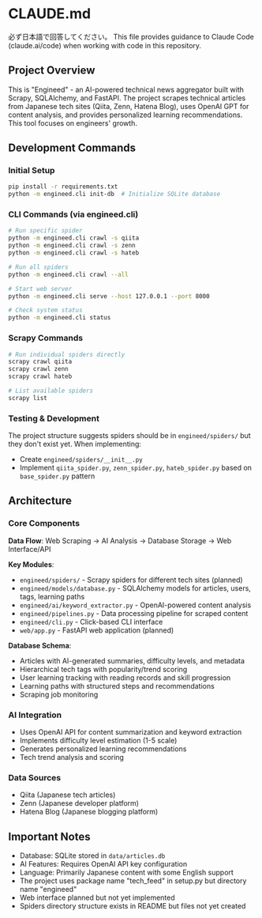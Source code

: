 # CLAUDE.md
必ず日本語で回答してください。
This file provides guidance to Claude Code (claude.ai/code) when working with code in this repository.

## Project Overview

This is "Engineed" - an AI-powered technical news aggregator built with Scrapy, SQLAlchemy, and FastAPI. The project scrapes technical articles from Japanese tech sites (Qiita, Zenn, Hatena Blog), uses OpenAI GPT for content analysis, and provides personalized learning recommendations.
This tool focuses on engineers' growth.

## Development Commands

### Initial Setup
```bash
pip install -r requirements.txt
python -m engineed.cli init-db  # Initialize SQLite database
```

### CLI Commands (via engineed.cli)
```bash
# Run specific spider
python -m engineed.cli crawl -s qiita
python -m engineed.cli crawl -s zenn
python -m engineed.cli crawl -s hateb

# Run all spiders
python -m engineed.cli crawl --all

# Start web server
python -m engineed.cli serve --host 127.0.0.1 --port 8000

# Check system status
python -m engineed.cli status
```

### Scrapy Commands
```bash
# Run individual spiders directly
scrapy crawl qiita
scrapy crawl zenn
scrapy crawl hateb

# List available spiders
scrapy list
```

### Testing & Development
The project structure suggests spiders should be in `engineed/spiders/` but they don't exist yet. When implementing:
- Create `engineed/spiders/__init__.py`
- Implement `qiita_spider.py`, `zenn_spider.py`, `hateb_spider.py` based on `base_spider.py` pattern

## Architecture

### Core Components

**Data Flow**: Web Scraping → AI Analysis → Database Storage → Web Interface/API

**Key Modules**:
- `engineed/spiders/` - Scrapy spiders for different tech sites (planned)
- `engineed/models/database.py` - SQLAlchemy models for articles, users, tags, learning paths
- `engineed/ai/keyword_extractor.py` - OpenAI-powered content analysis
- `engineed/pipelines.py` - Data processing pipeline for scraped content
- `engineed/cli.py` - Click-based CLI interface
- `web/app.py` - FastAPI web application (planned)

**Database Schema**:
- Articles with AI-generated summaries, difficulty levels, and metadata
- Hierarchical tech tags with popularity/trend scoring
- User learning tracking with reading records and skill progression
- Learning paths with structured steps and recommendations
- Scraping job monitoring

### AI Integration
- Uses OpenAI API for content summarization and keyword extraction
- Implements difficulty level estimation (1-5 scale)
- Generates personalized learning recommendations
- Tech trend analysis and scoring

### Data Sources
- Qiita (Japanese tech articles)
- Zenn (Japanese developer platform)
- Hatena Blog (Japanese blogging platform)

## Important Notes

- Database: SQLite stored in `data/articles.db`
- AI Features: Requires OpenAI API key configuration
- Language: Primarily Japanese content with some English support
- The project uses package name "tech_feed" in setup.py but directory name "engineed"
- Web interface planned but not yet implemented
- Spiders directory structure exists in README but files not yet created